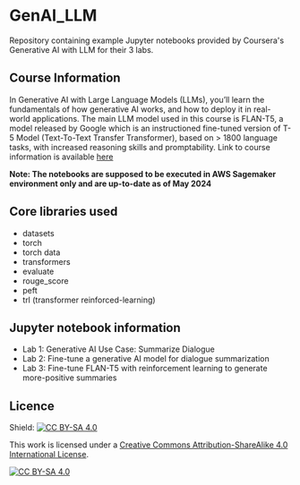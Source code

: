 # GenAI_LLM
Repository containing example Jupyter notebooks provided by Coursera's Generative AI with LLM for their 3 labs. 

## Course Information
In Generative AI with Large Language Models (LLMs), you’ll learn the fundamentals of how generative AI works, and how to deploy it in real-world applications. The main LLM model used in this course is FLAN-T5, a model released by Google which is an instructioned fine-tuned version of T-5 Model (Text-To-Text Transfer Transformer), based on > 1800 language tasks, with increased reasoning skills and promptability.
Link to course information is available [here](https://www.coursera.org/learn/generative-ai-with-llms/home/info)


**Note: The notebooks are supposed to be executed in AWS Sagemaker environment only and are up-to-date as of May 2024**

## Core libraries used
- datasets
- torch
- torch data
- transformers
- evaluate
- rouge_score
- peft
- trl (transformer reinforced-learning)


## Jupyter notebook information
- Lab 1: Generative AI Use Case: Summarize Dialogue
- Lab 2: Fine-tune a generative AI model for dialogue summarization
- Lab 3: Fine-tune FLAN-T5 with reinforcement learning to generate more-positive summaries


## Licence
Shield: [![CC BY-SA 4.0][cc-by-sa-shield]][cc-by-sa]

This work is licensed under a
[Creative Commons Attribution-ShareAlike 4.0 International License][cc-by-sa].

[![CC BY-SA 4.0][cc-by-sa-image]][cc-by-sa]

[cc-by-sa]: http://creativecommons.org/licenses/by-sa/4.0/
[cc-by-sa-image]: https://licensebuttons.net/l/by-sa/4.0/88x31.png
[cc-by-sa-shield]: https://img.shields.io/badge/License-CC%20BY--SA%204.0-lightgrey.svg